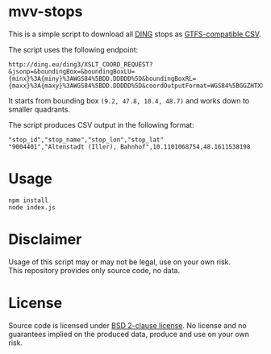 # mvv-stops

This is a simple script to download all [DING](http://www.ding.eu) stops as [GTFS-compatible CSV](https://developers.google.com/transit/gtfs/reference/stops-file).

The script uses the following endpoint:

```
http://ding.eu/ding3/XSLT_COORD_REQUEST?&jsonp=&boundingBox=&boundingBoxLU={minx}%3A{miny}%3AWGS84%5BDD.DDDDD%5D&boundingBoxRL={maxx}%3A{maxy}%3AWGS84%5BDD.DDDDD%5D&coordOutputFormat=WGS84%5BGGZHTXX%5D&type_1=STOP&outputFormat=json&inclFilter=1
```

It starts from bounding box `(9.2, 47.8, 10.4, 48.7)` and works down to smaller quadrants.

The script produces CSV output in the following format:

```
"stop_id","stop_name","stop_lon","stop_lat"
"9004401","Altenstadt (Iller), Bahnhof",10.1101068754,48.1611538198
```

# Usage

```
npm install
node index.js
```

# Disclaimer

Usage of this script may or may not be legal, use on your own risk.  
This repository provides only source code, no data.

# License

Source code is licensed under [BSD 2-clause license](LICENSE). No license and no guarantees implied on the produced data, produce and use on your own risk.
